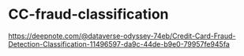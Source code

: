 # CC-fraud-classification
https://deepnote.com/@dataverse-odyssey-74eb/Credit-Card-Fraud-Detection-Classification-11496597-da9c-44de-b9e0-79957fe945fa
